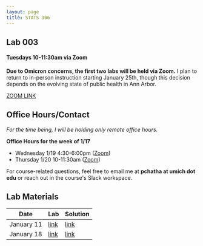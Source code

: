 ```yaml
---
layout: page
title: STATS 306
---
```

## Lab 003 
#### Tuesdays 10-11:30am via Zoom

**Due to Omicron concerns, the first two labs will be held via Zoom.** I plan to return to in-person instruction starting January 25th, though this decision depends on the evolving state of public health in Ann Arbor.

[ZOOM LINK](https://umich.zoom.us/j/97271299787)

## Office Hours/Contact
*For the time being, I will be holding only remote office hours.*

**Office Hours for the week of 1/17**

- Wednesday 1/19 4:30-6:00pm ([Zoom](https://umich.zoom.us/j/95153791660))
- Thursday  1/20 10-11:30am ([Zoom](https://umich.zoom.us/j/95153791660))


For course-related questions, feel free to email me at **pchatha at umich dot edu** or reach out in the course's Slack workspace.  
## Lab Materials

| Date       | Lab  | Solution |
|------------|------|----------|
| January 11 | [link](https://colab.research.google.com/github/chathasphere/chathasphere.github.io/blob/main/teaching/306_materials/003_lab1.ipynb) | [link](https://github.com/chathasphere/chathasphere.github.io/blob/main/teaching/306_materials/003_lab1_solutions.ipynb)     |
| January 18 | [link](https://colab.research.google.com/github/chathasphere/chathasphere.github.io/blob/main/teaching/306_materials/003_lab2.ipynb)  | [link](https://github.com/chathasphere/chathasphere.github.io/blob/main/teaching/306_materials/003_lab2_solutions.ipynb) |